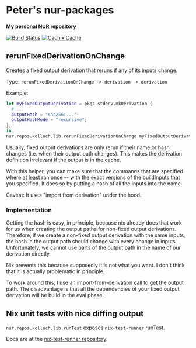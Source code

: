 # Peter's nur-packages

**My personal [NUR](https://github.com/nix-community/NUR) repository**

[![Build Status](https://travis-ci.com/kolloch/nur-packages.svg?branch=master)](https://travis-ci.com/kolloch/nur-packages)
[![Cachix Cache](https://img.shields.io/badge/cachix-eigenvalue-blue.svg)](https://eigenvalue.cachix.org)

## rerunFixedDerivationOnChange

Creates a fixed output derivation that reruns if any of its inputs change.

Type: `rerunFixedDerivationOnChange -> derivation -> derivation`

Example:

```nix
let myFixedOutputDerivation = pkgs.stdenv.mkDerivation {
  # ...
  outputHash = "sha256:...";
  outputHashMode = "recursive";
};
in
nur.repos.kolloch.lib.rerunFixedDerivationOnChange myFixedOutputDerivation;
```

Usually, fixed output derivations are only rerun if their name or hash
changes (i.e. when their output path changes). This makes the derivation
definition irrelevant if the output is in the cache.

With this helper, you can make sure that the commands that are specified
where at least ran once -- with the exact versions of the buildInputs that
you specified. It does so by putting a hash of all the inputs into the
name.

Caveat: It uses "import from derivation" under the hood.

### Implementation

Getting the hash is easy, in principle, because nix already does that work
for us when creating the output paths for non-fixed output derivations.
Therefore, if we create a non-fixed output derivation with the same inputs,
the hash in the output path should change with every change in inputs.
Unfortunately, we cannot use parts of the output path in the name of our
derivation directly.

Nix prevents this because supposedly it is not what you want. I don't think
that it is actually problematic in principle.

To work around this, I use an import-from-derivation call to get the output
path. The disadvantage is that all the dependencies of your fixed output
derivation will be build in the eval phase.

## Nix unit tests with nice diffing output

`nur.repos.kolloch.lib.runTest` exposes `nix-test-runner` runTest.

Docs are at the [nix-test-runner
repository](https://github.com/stoeffel/nix-test-runner).